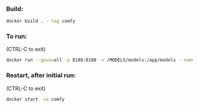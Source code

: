 ### Build:

```sh
docker build . --tag comfy
```

### To run:
(CTRL-C to exit)
```sh
docker run --gpus=all -p 8188:8188 -v /MODELS/models:/app/models --name comfy comfy
```


### Restart, after initial run:
(CTRL-C to exit)
```sh
docker start -ia comfy
```

